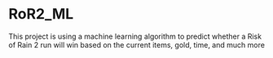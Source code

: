# RoR2_ML
This project is using a machine learning algorithm to predict whether a Risk of Rain 2 run will win based on the current items, gold, time, and much more 
